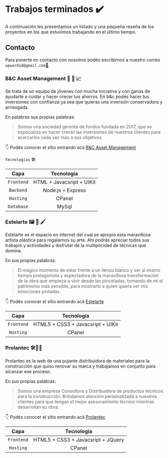 # Trabajos terminados ✔️

A continuación les presentamos un listado y una pequeña reseña de los proyectos en los que estuvimos trabajando en el último tiempo.

## Contacto 
Para ponerte en contacto con nosotros podés escribirnos a nuestro correo `upwardsd@gmail.com`[📧](mailto:upwardsd@gmail.com)

### B&C Asset Management 💸 🏦 📈

Se trata de un equipo de jóvenes con mucha iniciativa y con ganas de ayudarte a cuidar y hacer crecer tus ahorros. En b&c podés hacer tus inversiones con confianza ya sea que quieras una inversión conservadora y arriesgada.

En palabras sus propias palabras:

> Somos una sociedad gerente de fondos fundada en 2017, que se especializa en hacer crecer las inversiones de nuestros clientes para acercarlos cada vez mas a sus objetivos.

👇 Podés conocer el sitio entrando acá
[B&C Asset Management](http://bcassetmanagement.com.ar/)

`Tecnologías` 🛠️

| Capa         |  Tecnología                      |
|:------------:|:--------------------------------:|
| `Frontend`   |  HTML + Javacsript + UIKit       |
| `Backend`    |  Node.js + Express               |
| `Hosting`    |  CPanel                          |
| `Database`   |  MySql                           |

### Estelarte 🖼️ 🎨 🖌️

Estelarte es el espacio en internet del cual se apropió esta maravillosa artista plástica para regalarnos su arte. Ahí podrás apreciar todos sus trabajos y actividades y disfrutar de la multiplicidad de técnicas que domina.

En sus propias palabras:

>El mágico momento de estar frente a un lienzo blanco y ser al mismo tiempo protagonista y espectadora de la maravillosa transformación de la obra que empieza a vivir desde las pinceladas, tomando de mi el patrimonio más sensible, para mostrarlo a quien quiera ver mis emociones pintadas.

👇 Podés conocer el sitio entrando acá
[Estelarte](http://estelarte.com.ar/)

| Capa         |  Tecnología                        |
|:------------:|:----------------------------------:|
| `Frontend`   | HTML5 + CSS3 +  Javacsript + UIKit |
| `Hosting`    | CPanel                             |


### Prolantec 🛠️👷‍⚒

Prolantec es la web de una pujante distribuidora de materiales para la construcción que quiso renovar su marca y trabajamos en conjunto para alcanzar ese proceso.

En sus propias palabras:

>Somos una empresa Consultora y Distribuidora de productos técnicos para la construcción. Brindamos atención personalizada a nuestros clientes para que tengan el mejor asesoramiento técnico mientras desarrollan su obra. 

👇 Podés conocer el sitio entrando acá
[Prolantec](https://prolantec.com/)

| Capa         |  Tecnología                        |
|:------------:|:----------------------------------:|
| `Frontend`   | HTML5 + CSS3 +  Javacsript + JQuery|
| `Hosting`    | CPanel                             |
